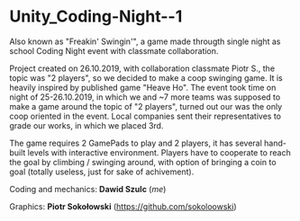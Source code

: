 # Unity_Coding-Night--1
 Also known as "Freakin' Swingin'", a game made througth single night as school Coding Night event with classmate collaboration.

 Project created on 26.10.2019, with collaboration classmate Piotr S., the topic was "2 players", so we decided to make a coop swinging game. It is heavily inspired by published game "Heave Ho". The event took time on night of 25-26.10.2019, in which we and ~7 more teams was supposed to make a game around the topic of "2 players", turned out our was the only coop oriented in the event. Local companies sent their representatives to grade our works, in which we placed 3rd. 

 The game requires 2 GamePads to play and 2 players, it has several hand-built levels with interactive environment. Players have to cooperate to reach the goal by climbing / swinging around, with option of bringing a coin to goal (totally useless, just for sake of achivement).
 
 
 
 Coding and mechanics: 
   **Dawid Szulc** (*me*)

 Graphics: 
   **Piotr Sokołowski** (https://github.com/sokoloowski)
 

